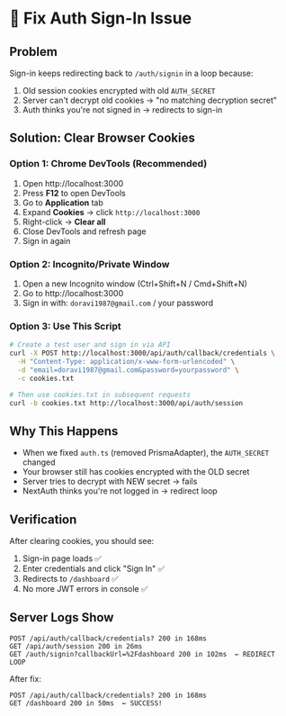 # 🔧 Fix Auth Sign-In Issue

## Problem
Sign-in keeps redirecting back to `/auth/signin` in a loop because:
1. Old session cookies encrypted with old `AUTH_SECRET`
2. Server can't decrypt old cookies → "no matching decryption secret"
3. Auth thinks you're not signed in → redirects to sign-in

## Solution: Clear Browser Cookies

### Option 1: Chrome DevTools (Recommended)
1. Open http://localhost:3000
2. Press **F12** to open DevTools
3. Go to **Application** tab
4. Expand **Cookies** → click `http://localhost:3000`
5. Right-click → **Clear all**
6. Close DevTools and refresh page
7. Sign in again

### Option 2: Incognito/Private Window
1. Open a new Incognito window (Ctrl+Shift+N / Cmd+Shift+N)
2. Go to http://localhost:3000
3. Sign in with: `doravi1987@gmail.com` / your password

### Option 3: Use This Script
```bash
# Create a test user and sign in via API
curl -X POST http://localhost:3000/api/auth/callback/credentials \
  -H "Content-Type: application/x-www-form-urlencoded" \
  -d "email=doravi1987@gmail.com&password=yourpassword" \
  -c cookies.txt

# Then use cookies.txt in subsequent requests
curl -b cookies.txt http://localhost:3000/api/auth/session
```

## Why This Happens
- When we fixed `auth.ts` (removed PrismaAdapter), the `AUTH_SECRET` changed
- Your browser still has cookies encrypted with the OLD secret
- Server tries to decrypt with NEW secret → fails
- NextAuth thinks you're not logged in → redirect loop

## Verification
After clearing cookies, you should see:
1. Sign-in page loads ✅
2. Enter credentials and click "Sign In" ✅
3. Redirects to `/dashboard` ✅
4. No more JWT errors in console ✅

## Server Logs Show
```
POST /api/auth/callback/credentials? 200 in 168ms
GET /api/auth/session 200 in 26ms
GET /auth/signin?callbackUrl=%2Fdashboard 200 in 102ms  ← REDIRECT LOOP
```

After fix:
```
POST /api/auth/callback/credentials? 200 in 168ms
GET /dashboard 200 in 50ms  ← SUCCESS!
```
